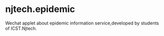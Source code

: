 # njtech.epidemic
 Wechat applet about epidemic information service,developed by students of ICST.Njtech.
